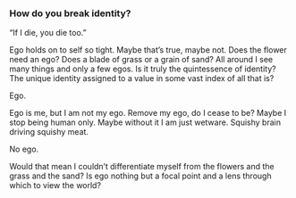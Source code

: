 ### How do you break identity?

“If I die, you die too.”

Ego holds on to self so tight. Maybe that’s true, maybe not. Does the flower need an ego? Does a blade of grass or a grain of sand? All around I see many things and only a few egos. Is it truly the quintessence of identity? The unique identity assigned to a value in some vast index of all that is? 

Ego. 

Ego is me, but I am not my ego. Remove my ego, do I cease to be? Maybe I stop being human only. Maybe without it I am just wetware. Squishy brain driving squishy meat. 

No ego. 

Would that mean I couldn’t differentiate myself from the flowers and the grass and the sand? Is ego nothing but a focal point and a lens through which to view the world?
